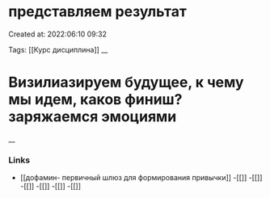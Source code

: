# представляем результат

Created at: 2022:06:10 09:32

Tags: [[Курс дисциплина]]
__ 

# Визилиазируем будущее, к чему мы идем, каков финиш? заряжаемся эмоциями


__

### Links
- [[дофамин- первичный шлюз для формирования привычки]]
-[[]]
-[[]]
-[[]]
-[[]]
-[[]]
-[[]]